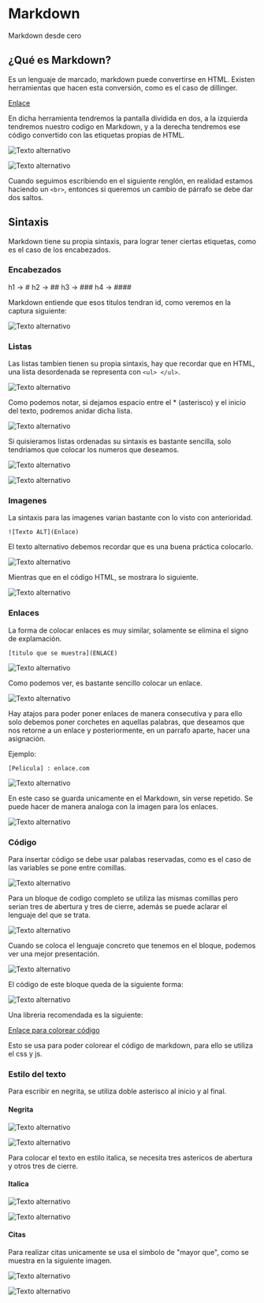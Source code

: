 # Markdown
Markdown desde cero

## ¿Qué es Markdown?

Es un lenguaje de marcado, markdown puede convertirse en HTML.
Existen herramientas que hacen esta conversión, como es el caso de dillinger.

[Enlace](https://dillinger.io/)

En dicha herramienta tendremos la pantalla dividida en dos, a la izquierda tendremos nuestro codigo en Markdown, y a la derecha tendremos ese código convertido con las etiquetas propias de HTML.

![Texto alternativo](img/img1.png "Captura de pantalla del ejemplo.")

![Texto alternativo](img/img2.png "Captura de pantalla del ejemplo con etiquetas.")  

Cuando seguimos escribiendo en el siguiente renglón, en realidad estamos haciendo  un ``<br>``, entonces si queremos un cambio de párrafo se debe dar dos saltos.

## Sintaxis
Markdown tiene su propia sintaxis, para lograr tener ciertas etiquetas, como es el caso de los encabezados.

### Encabezados

h1 -> #
h2 -> ##
h3 -> ###
h4 -> ####

Markdown entiende que esos titulos tendran id, como veremos en la captura siguiente:

![Texto alternativo](img/img3.png "Id generados automaticamente por Markdown.")  

### Listas
Las listas tambien tienen su propia sintaxis, hay que recordar que en HTML, una lista desordenada se representa con ``<ul> </ul>``.


![Texto alternativo](img/img4.png "Listas.")  

Como podemos notar, si dejamos espacio entre el * (asterisco) y el inicio del texto, podremos anidar dicha lista.

![Texto alternativo](img/img5.png "Captura del Markdown en HTML.")  

Si quisieramos listas ordenadas su sintaxis es bastante sencilla, solo tendriamos que colocar los numeros que deseamos.

![Texto alternativo](img/img6.png "Lista ordenada en Markdown.")  

![Texto alternativo](img/img7.png "Lista ordenada en HTML.")  

### Imagenes

La sintaxis para las imagenes varian bastante con lo visto con anterioridad.

``![Texto ALT](Enlace)``

El texto alternativo debemos recordar que es una buena práctica colocarlo.  

![Texto alternativo](img/img8.png "Mostrar imagenes con Markdown.")  

Mientras que en el código HTML, se mostrara lo siguiente.

![Texto alternativo](img/img9.png "Captura del HTML.")  

### Enlaces

La forma de colocar enlaces es muy similar, solamente se elimina el signo de explamación.

``[titulo que se muestra](ENLACE)``

![Texto alternativo](img/img10.png "Enlace en Markdown.")  

Como podemos ver, es bastante sencillo colocar un enlace.  

![Texto alternativo](img/img11.png "Código en HTML.")  

Hay atajos para poder poner enlaces de manera consecutiva y para ello solo debemos poner corchetes en aquellas palabras, que deseamos que nos retorne a un enlace y posteriormente, en un parrafo aparte, hacer una asignación.


Ejemplo:

``[Pelicula] : enlace.com``

![Texto alternativo](img/img12.png "Enlaces consecutivos en un parrafo.")  

En este caso se guarda unicamente en el Markdown, sin verse repetido. Se puede hacer de manera analoga con la imagen para los enlaces.

![Texto alternativo](img/img13.png "Atajo para la imagen.")  

### Código

Para insertar código se debe usar palabas reservadas, como es el caso de las variables  se pone entre comillas.

![Texto alternativo](img/img14.png "Uso de variables.")  

Para un bloque de codigo completo se utiliza las mismas comillas  pero serian tres de abertura y tres de cierre, además se puede aclarar el lenguaje del que se trata.

![Texto alternativo](img/img15.png "Inserción de código.")  


Cuando se coloca el lenguaje concreto que tenemos en el bloque, podemos ver  una mejor presentación.

![Texto alternativo](img/img16.png "Visualización del código.")  

El código de este bloque queda de la siguiente forma:

![Texto alternativo](img/img17.png "Código en HTML del bloque.")  

Una libreria recomendada es la siguiente:

[Enlace para colorear código](https://prismjs.com/)  


Esto se usa para poder colorear el código de markdown, para ello se utiliza el css y js.


### Estilo del texto

Para escribir en negrita, se utiliza doble asterisco al inicio y al final. 


#### Negrita

![Texto alternativo](img/img18.png "Poner el texto en negrita.")  


![Texto alternativo](img/img19.png "Código en HTML del texto en negrita.")  

Para colocar el texto en estilo italica, se necesita tres astericos de abertura y otros tres de cierre.

#### Italica

![Texto alternativo](img/img20.png "Texto en italica.")  


![Texto alternativo](img/img21.png "Código de italica en HTML.")  

#### Citas

Para realizar citas unicamente se usa el simbolo de "mayor que", como se muestra en la siguiente imagen.

![Texto alternativo](img/img22.png "Colocando Citas en Markdown.")  

![Texto alternativo](img/img23.png "Código en HTML de la misma cita.")  

